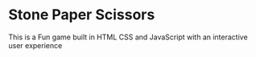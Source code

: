 # Stone Paper Scissors
This is a Fun game built in HTML CSS and JavaScript with an interactive user experience
